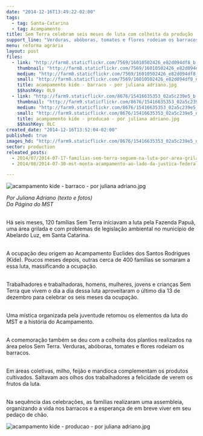 ```yaml
---
date: "2014-12-16T13:49:22-02:00"
tags:
  - tag: Santa-Catarina
  - tag: Acampamento
title: Sem Terra celebram seis meses de luta com colheita da produção
support_line: "Verduras, abóboras, tomates e flores rodeiam os barracos das 500 famílias do Acampamento Kide, em Abelardo Luz (SC), enquanto o milho, feijão e mandioca complementam os produtos cultivados em áreas coletivas."
menu: reforma agrária
layout: post
files:
  - link: "http://farm8.staticflickr.com/7569/16010502426_e82d094df8_b.jpg"
    thumbnail: "http://farm8.staticflickr.com/7569/16010502426_e82d094df8_t.jpg"
    medium: "http://farm8.staticflickr.com/7569/16010502426_e82d094df8_z.jpg"
    small: "http://farm8.staticflickr.com/7569/16010502426_e82d094df8_n.jpg"
    title: acampamento kide - barraco - por juliana adriano.jpg
    $$hashKey: 0L9
  - link: "http://farm9.staticflickr.com/8676/15416635353_02a5c239e5_b.jpg"
    thumbnail: "http://farm9.staticflickr.com/8676/15416635353_02a5c239e5_t.jpg"
    medium: "http://farm9.staticflickr.com/8676/15416635353_02a5c239e5_z.jpg"
    small: "http://farm9.staticflickr.com/8676/15416635353_02a5c239e5_n.jpg"
    title: acampamento kide - producao - por juliana adriano.jpg
    $$hashKey: 0LC
created_date: "2014-12-16T13:52:04-02:00"
published: true
images_hd: "http://farm9.staticflickr.com/8676/15416635353_02a5c239e5_n.jpg"
sector: production
releated_posts:
  - 2014/07/2014-07-17-familias-sem-terra-seguem-na-luta-por-area-grilada-em-abelardo-luz.md
  - 2014/08/2014-07-30-mst-monta-acampamento-ao-lado-da-justica-federal-no-espirito-santo.md

---
```

<p><img alt="acampamento kide - barraco - por juliana adriano.jpg" src="http://farm8.staticflickr.com/7569/16010502426_e82d094df8_b.jpg" /></p>

<p><em>Por Juliana Adriano (texto e fotos)<br />
Da P&aacute;gina do MST</em></p>

<p><br />
H&aacute; seis meses, 120 fam&iacute;lias Sem Terra iniciavam a luta pela Fazenda Papu&atilde;, uma &aacute;rea grilada e com problemas de legisla&ccedil;&atilde;o ambiental no munic&iacute;pio de Abelardo Luz, em Santa Catarina.</p>

<p><br />
A ocupa&ccedil;&atilde;o deu origem ao Acampamento Euclides dos Santos Rodrigues (Kide). Poucos meses depois, outras cerca de 400 fam&iacute;lias se somaram a essa luta, massificando a ocupa&ccedil;&atilde;o.&nbsp;</p>

<p><br />
Trabalhadores e trabalhadoras, homens, mulheres, jovens e crian&ccedil;as Sem Terra que vivem o dia a dia dessa luta aproveitaram o &uacute;ltimo dia 13 de dezembro para celebrar os seis meses da ocupa&ccedil;&atilde;o.</p>

<p><br />
Uma m&iacute;stica organizada pela juventude retomou os elementos da luta do MST e a hist&oacute;ria do Acampamento.</p>

<p><br />
A comemora&ccedil;&atilde;o tamb&eacute;m se deu com a colheita dos plantios realizados na &aacute;rea pelos Sem Terra. Verduras, ab&oacute;boras, tomates e flores rodeiam os barracos.</p>

<p><br />
Em &aacute;reas coletivas, milho, feij&atilde;o e mandioca complementam os produtos cultivados. Saltavam aos olhos dos trabalhadores a felicidade de verem os frutos da luta.</p>

<p><br />
Na sequ&ecirc;ncia das celebra&ccedil;&otilde;es, as fam&iacute;lias realizaram uma assembleia, organizando a vida nos barracos e a esperan&ccedil;a de em breve viver em seu peda&ccedil;o de ch&atilde;o.</p>

<p><img alt="acampamento kide - producao - por juliana adriano.jpg" src="http://farm9.staticflickr.com/8676/15416635353_02a5c239e5_b.jpg" /></p>
